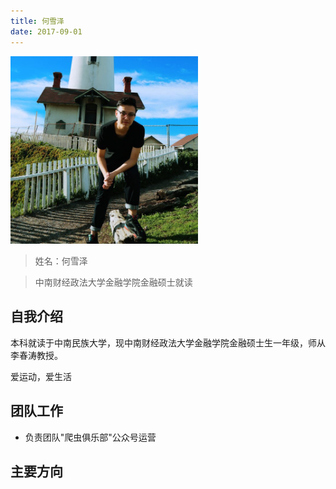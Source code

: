 ```yaml
---
title: 何雪泽
date: 2017-09-01
---
```


<img width="300px" style="text-align:center;" src="index/HXZ.jpg" alt="" />

>姓名：何雪泽

>中南财经政法大学金融学院金融硕士就读

## 自我介绍

本科就读于中南民族大学，现中南财经政法大学金融学院金融硕士生一年级，师从李春涛教授。

爱运动，爱生活

## 团队工作

- 负责团队"爬虫俱乐部"公众号运营

## 主要方向





